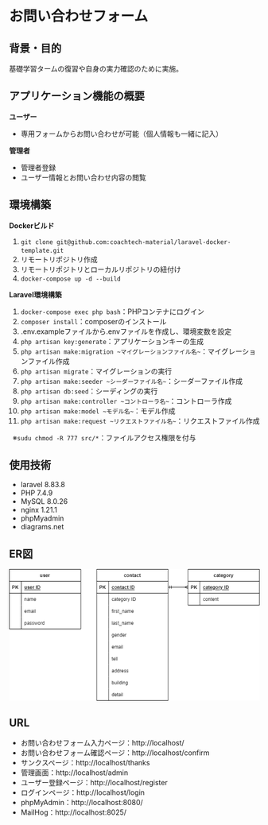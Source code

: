 # お問い合わせフォーム

## 背景・目的
基礎学習タームの復習や自身の実力確認のために実施。


## アプリケーション機能の概要
**ユーザー**  
* 専用フォームからお問い合わせが可能（個人情報も一緒に記入）

**管理者**
* 管理者登録
* ユーザー情報とお問い合わせ内容の閲覧


## 環境構築
**Dockerビルド**
1. `git clone git@github.com:coachtech-material/laravel-docker-template.git`
2. リモートリポジトリ作成
3. リモートリポジトリとローカルリポジトリの紐付け
4. `docker-compose up -d --build`

**Laravel環境構築**
1. `docker-compose exec php bash`：PHPコンテナにログイン
2. `composer install`：composerのインストール
3. .env.exampleファイルから.envファイルを作成し、環境変数を設定
4. `php artisan key:generate`：アプリケーションキーの生成
5. `php artisan make:migration ~マイグレーションファイル名~`：マイグレーションファイル作成
6. `php artisan migrate`：マイグレーションの実行
7. `php artisan make:seeder ~シーダーファイル名~`：シーダーファイル作成
8. `php artisan db:seed`：シーディングの実行 
9. `php artisan make:controller ~コントローラ名~`：コントローラ作成
10. `php artisan make:model ~モデル名~`：モデル作成
11. `php artisan make:request ~リクエストファイル名~`：リクエストファイル作成

&ensp;※`sudu chmod -R 777 src/*`：ファイルアクセス権限を付与


## 使用技術
* laravel 8.83.8
* PHP 7.4.9
* MySQL 8.0.26
* nginx 1.21.1
* phpMyadmin
* diagrams.net


## ER図
![ER図](er.drawio.png)


## URL
* お問い合わせフォーム入力ページ：http://localhost/
* お問い合わせフォーム確認ページ：http://localhost/confirm
* サンクスページ：http://localhost/thanks
* 管理画面：http://localhost/admin
* ユーザー登録ページ：http://localhost/register
* ログインページ：http://localhost/login
* phpMyAdmin：http://localhost:8080/
* MailHog：http://localhost:8025/